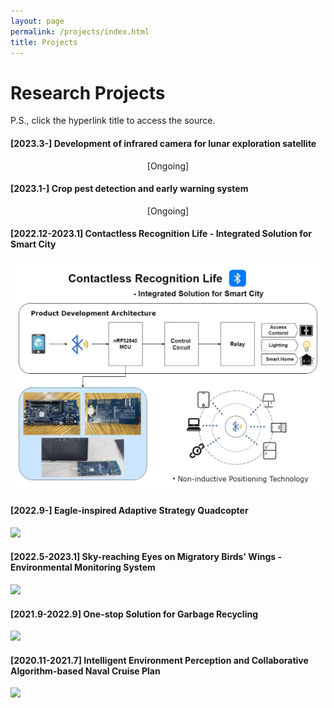 ```yaml
---
layout: page
permalink: /projects/index.html
title: Projects
---
```


# Research Projects

P.S., click the hyperlink title to access the source.<br>

#### **[2023.3-] Development of infrared camera for lunar exploration satellite**

<center>
    [Ongoing]
</center>

#### **[2023.1-] Crop pest detection and early warning system**

<center>
    [Ongoing]
</center>

#### **[2022.12-2023.1] Contactless Recognition Life - Integrated Solution for Smart City**

<img src="https://github.com/JinDucheng/JinDucheng.github.io/raw/master/src/images/Contactless.png">

#### **[2022.9-] Eagle-inspired Adaptive Strategy Quadcopter**

<img src="https://github.com/JinDucheng/JinDucheng.github.io/raw/master/src/images/Quadcopter.png">

#### **[2022.5-2023.1] Sky-reaching Eyes on Migratory Birds' Wings - Environmental Monitoring System**

<img src="https://github.com/JinDucheng/JinDucheng.github.io/raw/master/src/images/migratory-bird.png">

#### **[2021.9-2022.9] One-stop Solution for Garbage Recycling**

<img src="https://github.com/JinDucheng/JinDucheng.github.io/raw/master/src/images/garbage-bin.png">

#### **[2020.11-2021.7] Intelligent Environment Perception and Collaborative Algorithm-based Naval Cruise Plan**

<img src="https://github.com/JinDucheng/JinDucheng.github.io/raw/master/src/images/Cruise.png">







